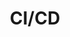 ---
title: "CI/CD"
layout: category
permalink: /categories/ci-cd/
author_profile: true
taxonomy: "CI/CD"
sidebar:
  nav: "categories"
---